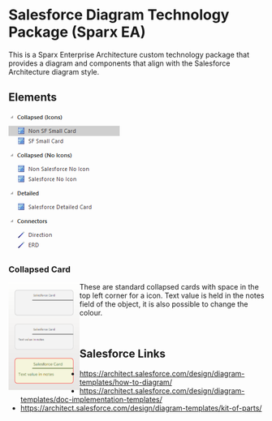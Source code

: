 # Salesforce Diagram Technology Package (Sparx EA)
This is a Sparx Enterprise Architecture custom technology package that provides a diagram and components that align with the Salesforce Architecture diagram style.

## Elements
 ![Toolbox Items](/md-images/toolbox.png)

### Collapsed Card
<img src="/md-images/CollapsedCardSF.png" width="140" align="left"/>

These are standard collapsed cards with space in the top left corner for a icon.  Text value is held in the notes field of the object, it is also possible to change the colour.

&nbsp;&nbsp;&nbsp;&nbsp;&nbsp;
## Salesforce Links
* https://architect.salesforce.com/design/diagram-templates/how-to-diagram/
* https://architect.salesforce.com/design/diagram-templates/doc-implementation-templates/
* https://architect.salesforce.com/design/diagram-templates/kit-of-parts/


 
